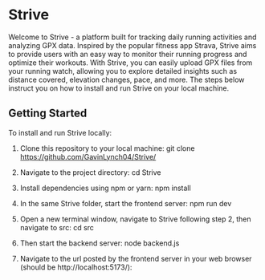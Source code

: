 # Strive
Welcome to Strive - a platform built for tracking daily running activities and analyzing GPX data. Inspired by the popular fitness app Strava, Strive aims to provide users with an easy way to monitor their running progress and optimize their workouts. With Strive, you can easily upload GPX files from your running watch, allowing you to explore detailed insights such as distance covered, elevation changes, pace, and more. The steps below instruct you on how to install and run Strive on your local machine.

## Getting Started
To install and run Strive locally:

1. Clone this repository to your local machine:
   git clone https://github.com/GavinLynch04/Strive/

2. Navigate to the project directory:
   cd Strive

3. Install dependencies using npm or yarn:
   npm install

4. In the same Strive folder, start the frontend server:
   npm run dev

5. Open a new terminal window, navigate to Strive following step 2, then navigate to src:
   cd src

6. Then start the backend server:
   node backend.js

7. Navigate to the url posted by the frontend server in your web browser (should be http://localhost:5173/):
